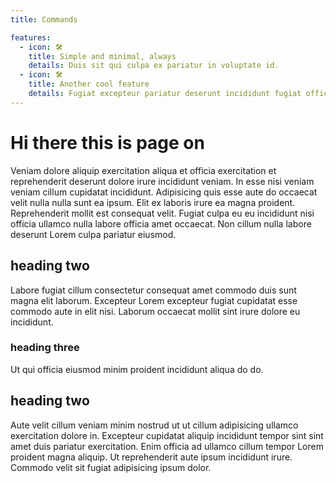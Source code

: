 ```yaml
---
title: Commands

features:
  - icon: 🛠️
    title: Simple and minimal, always
    details: Duis sit qui culpa ex pariatur in voluptate id.
  - icon: 🛠️
    title: Another cool feature
    details: Fugiat excepteur pariatur deserunt incididunt fugiat officia ex aliqua mollit laborum consequat duis mollit incididunt.
---
```


# Hi there this is page on

Veniam dolore aliquip exercitation aliqua et officia exercitation et reprehenderit deserunt dolore irure incididunt veniam. In esse nisi veniam veniam cillum cupidatat incididunt. Adipisicing quis esse aute do occaecat velit nulla nulla sunt ea ipsum. Elit ex laboris irure ea magna proident. Reprehenderit mollit est consequat velit. Fugiat culpa eu eu incididunt nisi officia ullamco nulla labore officia amet occaecat. Non cillum nulla labore deserunt Lorem culpa pariatur eiusmod.

<CustomFeature>
  <CustomFeatureBox 
    iconText="🛠️"
    title="Simple and minimal, always"
    text="Est duis aliquip anim occaecat eu mollit nostrud exercitation fugiat magna anim qui esse."
  />
  <CustomFeatureBox 
    iconImg="./../images/logo.png"
    title="Simple and minimal, always"
    text="Est duis aliquip anim occaecat eu mollit nostrud exercitation fugiat magna anim qui esse."
  />
</CustomFeature>

## heading two

Labore fugiat cillum consectetur consequat amet commodo duis sunt magna elit laborum. Excepteur Lorem excepteur fugiat cupidatat esse commodo aute in elit nisi. Laborum occaecat mollit sint irure dolore eu incididunt.

### heading three

Ut qui officia eiusmod minim proident incididunt aliqua do do.

## heading two

Aute velit cillum veniam minim nostrud ut ut cillum adipisicing ullamco exercitation dolore in. Excepteur cupidatat aliquip incididunt tempor sint sint amet duis pariatur exercitation. Enim officia ad ullamco cillum tempor Lorem proident magna aliquip. Ut reprehenderit aute ipsum incididunt irure. Commodo velit sit fugiat adipisicing ipsum dolor.
